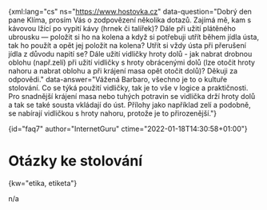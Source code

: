 
{xml:lang="cs" ns="https://www.hostovka.cz" data-question="Dobrý den pane Klíma, prosím Vás o zodpovězení několika dotazů. Zajímá mě, kam s kávovou lžící po vypití kávy (hrnek či talířek)? Dále při užití plátěného ubrousku — položit si ho na kolena a když si potřebuji utřít během jídla ústa, tak ho použít a opět jej položit na kolena? Utřít si vždy ústa při přerušení jídla z důvodu napití se? Dále užití vidličky hroty dolů - jak nabrat drobnou oblohu (např.zelí) při užití vidličky s hroty obrácenými dolů (lze otočit hroty nahoru a nabrat oblohu a při krájení masa opět otočit dolů)? Děkuji za odpovědi." data-answer="Vážená Barbaro, všechno je to o kultuře stolování. Co se týká použití vidličky, tak je to vše v logice a praktičnosti. Pro snadnější krájení masa nebo tuhých potravin se vidlička drží hroty dolů a tak se také sousta vkládají do úst. Přílohy jako například zelí a podobně, se nabírají vidličkou s hroty nahoru, protože je to přirozenější."}

{id="faq7" author="InternetGuru" ctime="2022-01-18T14:30:58+01:00"}

# Otázky ke stolování

{kw="etika, etiketa"}

n/a

